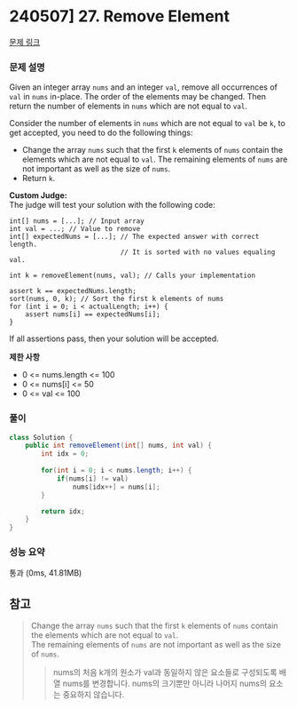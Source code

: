 # 240507] 27. Remove Element

[문제 링크](https://leetcode.com/problems/remove-element/description/)

### 문제 설명
Given an integer array `nums` and an integer `val`, remove all occurrences of `val` in `nums` in-place. The order of the elements may be changed. Then return the number of elements in `nums` which are not equal to `val`.  

Consider the number of elements in `nums` which are not equal to `val` be `k`, to get accepted, you need to do the following things:  

* Change the array `nums` such that the first `k` elements of `nums` contain the elements which are not equal to `val`. The remaining elements of `nums` are not important as well as the size of `nums`.
* Return `k`.

**Custom Judge:**  
The judge will test your solution with the following code:  
```
int[] nums = [...]; // Input array
int val = ...; // Value to remove
int[] expectedNums = [...]; // The expected answer with correct length.
                            // It is sorted with no values equaling val.

int k = removeElement(nums, val); // Calls your implementation

assert k == expectedNums.length;
sort(nums, 0, k); // Sort the first k elements of nums
for (int i = 0; i < actualLength; i++) {
    assert nums[i] == expectedNums[i];
}
```
If all assertions pass, then your solution will be accepted.  

**제한 사항**  
* 0 <= nums.length <= 100
* 0 <= nums[i] <= 50
* 0 <= val <= 100

### 풀이
```java
class Solution {
    public int removeElement(int[] nums, int val) {
        int idx = 0;
        
        for(int i = 0; i < nums.length; i++) {
            if(nums[i] != val)
                nums[idx++] = nums[i];
        }

        return idx;
    }
}
```

### 성능 요약
통과 (0ms, 41.81MB)

## 참고
> Change the array `nums` such that the first `k` elements of `nums` contain the elements which are not equal to `val`.  
The remaining elements of `nums` are not important as well as the size of `nums`.  
>> nums의 처음 k개의 원소가 val과 동일하지 않은 요소들로 구성되도록 배열 nums를 변경합니다.
nums의 크기뿐만 아니라 나머지 nums의 요소는 중요하지 않습니다.
